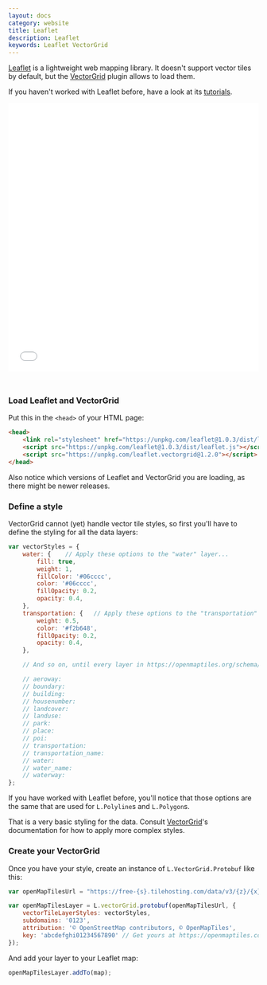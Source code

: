 ```yaml
---
layout: docs
category: website
title: Leaflet
description: Leaflet
keywords: Leaflet VectorGrid
---
```


[Leaflet](http://www.leafletjs.org) is a lightweight web mapping library. It doesn't
support vector tiles by default, but the [VectorGrid](https://github.com/Leaflet/Leaflet.VectorGrid)
plugin allows to load them.

If you haven't worked with Leaflet before, have a look at its [tutorials](http://leafletjs.com/examples.html).

<iframe src="/maps/leaflet-vectorgrid.html" frameborder="0" scrolling="0" width="100%" height="540px" style="margin-bottom:25px;"></iframe>

### Load Leaflet and VectorGrid

Put this in the `<head>` of your HTML page:

```html
<head>
	<link rel="stylesheet" href="https://unpkg.com/leaflet@1.0.3/dist/leaflet.css" />
	<script src="https://unpkg.com/leaflet@1.0.3/dist/leaflet.js"></script>
	<script src="https://unpkg.com/leaflet.vectorgrid@1.2.0"></script>
</head>
```

Also notice which versions of Leaflet and VectorGrid you are loading, as there
might be newer releases.

### Define a style

VectorGrid cannot (yet) handle vector tile styles, so first you'll have to define the
styling for all the data layers:

```js
var vectorStyles = {
	water: {	// Apply these options to the "water" layer...
		fill: true,
		weight: 1,
		fillColor: '#06cccc',
		color: '#06cccc',
		fillOpacity: 0.2,
		opacity: 0.4,
	},
	transportation: {	// Apply these options to the "transportation" layer...
		weight: 0.5,
		color: '#f2b648',
		fillOpacity: 0.2,
		opacity: 0.4,
	},

	// And so on, until every layer in https://openmaptiles.org/schema/ has a style

	// aeroway:
	// boundary:
	// building:
	// housenumber:
	// landcover:
	// landuse:
	// park:
	// place:
	// poi:
	// transportation:
	// transportation_name:
	// water:
	// water_name:
	// waterway:
};
```

If you have worked with Leaflet before, you'll notice that those options are the same
that are used for `L.Polyline`s and `L.Polygon`s.

That is a very basic styling for the data. Consult [VectorGrid](https://github.com/Leaflet/Leaflet.VectorGrid)'s
documentation for how to apply more complex styles.

### Create your VectorGrid

Once you have your style, create an instance of `L.VectorGrid.Protobuf` like this:

```js
var openMapTilesUrl = "https://free-{s}.tilehosting.com/data/v3/{z}/{x}/{y}.pbf.pict?key={key}"

var openMapTilesLayer = L.vectorGrid.protobuf(openMapTilesUrl, {
	vectorTileLayerStyles: vectorStyles,
	subdomains: '0123',
	attribution: '© OpenStreetMap contributors, © OpenMapTiles',
	key: 'abcdefghi01234567890' // Get yours at https://openmaptiles.com/hosting/
});
```

And add your layer to your Leaflet map:

```js
openMapTilesLayer.addTo(map);
```

